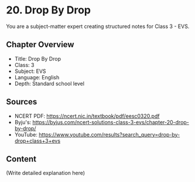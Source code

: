 # 20. Drop By Drop

You are a subject-matter expert creating structured notes for Class 3 - EVS.

## Chapter Overview
- Title: Drop By Drop
- Class: 3
- Subject: EVS
- Language: English
- Depth: Standard school level

## Sources
- NCERT PDF: https://ncert.nic.in/textbook/pdf/eesc0320.pdf
- Byju's: https://byjus.com/ncert-solutions-class-3-evs/chapter-20-drop-by-drop/
- YouTube: https://www.youtube.com/results?search_query=drop-by-drop+class+3+evs

## Content
(Write detailed explanation here)

